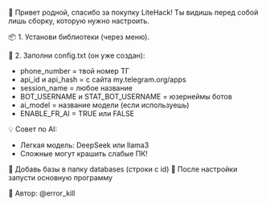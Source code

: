 👋 Привет родной, спасибо за покупку LiteHack!
Ты видишь перед собой лишь сборку, которую нужно настроить.

📦 1. Установи библиотеки (через меню).

📄 2. Заполни config.txt (он уже создан):
  - phone_number = твой номер ТГ
  - api_id и api_hash = с сайта my.telegram.org/apps
  - session_name = любое название
  - BOT_USERNAME и STAT_BOT_USERNAME = юзернеймы ботов
  - ai_model = название модели (если используешь)
  - ENABLE_FR_AI = TRUE или FALSE

💡 Совет по AI:
  - Легкая модель: DeepSeek или llama3
  - Сложные могут крашить слабые ПК!

🧠 Добавь базы в папку databases (строки с id)
🚀 После настройки запусти основную программу

🔐 Автор: @error_kill
